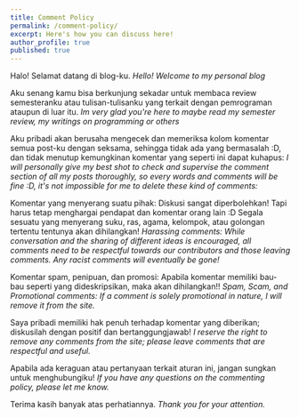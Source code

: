 ```yaml
---
title: Comment Policy
permalink: /comment-policy/
excerpt: Here's how you can discuss here!
author_profile: true
published: true
---
```


Halo! Selamat datang di blog-ku.
*Hello! Welcome to my personal blog*

Aku senang kamu bisa berkunjung sekadar untuk membaca review semesteranku atau tulisan-tulisanku yang terkait dengan pemrograman ataupun di luar itu.
*Im very glad you're here to maybe read my semester review, my writings on programming or others*

Aku pribadi akan berusaha mengecek dan memeriksa kolom komentar semua post-ku dengan seksama, sehingga tidak ada yang bermasalah :D, dan tidak menutup kemungkinan komentar yang seperti ini dapat kuhapus:
*I will personally give my best shot to check and supervise the comment section of all my posts thoroughly, so every words and comments will be fine :D, it's not impossible for me to delete these kind of comments:*

Komentar yang menyerang suatu pihak: Diskusi sangat diperbolehkan! Tapi harus tetap menghargai pendapat dan komentar orang lain :D Segala sesuatu yang menyerang suku, ras, agama, kelompok, atau golongan tertentu tentunya akan dihilangkan!
*Harassing comments: While conversation and the sharing of different ideas is encouraged, all comments need to be respectful towards our contributors and those leaving comments. Any racist comments will eventually be gone!*

Komentar spam, penipuan, dan promosi: Apabila komentar memiliki bau-bau seperti yang dideskripsikan, maka akan dihilangkan!!
*Spam, Scam, and Promotional comments: If a comment is solely promotional in nature, I will remove it from the site.*

Saya pribadi memiliki hak penuh terhadap komentar yang diberikan; diskusilah dengan positif dan bertanggungjawab!
*I reserve the right to remove any comments from the site; please leave comments that are respectful and useful.*

Apabila ada keraguan atau pertanyaan terkait aturan ini, jangan sungkan untuk menghubungiku!
*If you have any questions on the commenting policy, please let me know.*

Terima kasih banyak atas perhatiannya.
*Thank you for your attention.*